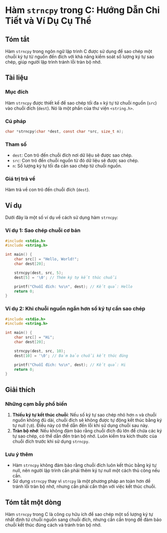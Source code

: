 <!--
Meta Description: # Hàm `strncpy` trong C: Hướng Dẫn Chi Tiết và Ví Dụ Cụ Thể ## Tóm tắt Hàm `strncpy` trong ngôn ngữ lập trình C được sử dụng để sao chép một chuỗi ký ...
Meta Keywords: chuỗi, đích, dest, strncpy, sao
-->

# Hàm `strncpy` trong C: Hướng Dẫn Chi Tiết và Ví Dụ Cụ Thể

## Tóm tắt
Hàm `strncpy` trong ngôn ngữ lập trình C được sử dụng để sao chép một chuỗi ký tự từ nguồn đến đích với khả năng kiểm soát số lượng ký tự sao chép, giúp người lập trình tránh lỗi tràn bộ nhớ.

## Tài liệu
### Mục đích
Hàm `strncpy` được thiết kế để sao chép tối đa `n` ký tự từ chuỗi nguồn (`src`) vào chuỗi đích (`dest`). Nó là một phần của thư viện `<string.h>`.

### Cú pháp
```c
char *strncpy(char *dest, const char *src, size_t n);
```

### Tham số
- `dest`: Con trỏ đến chuỗi đích nơi dữ liệu sẽ được sao chép.
- `src`: Con trỏ đến chuỗi nguồn từ đó dữ liệu sẽ được sao chép.
- `n`: Số lượng ký tự tối đa cần sao chép từ chuỗi nguồn.

### Giá trị trả về
Hàm trả về con trỏ đến chuỗi đích (`dest`).

## Ví dụ
Dưới đây là một số ví dụ về cách sử dụng hàm `strncpy`:

### Ví dụ 1: Sao chép chuỗi cơ bản
```c
#include <stdio.h>
#include <string.h>

int main() {
    char src[] = "Hello, World!";
    char dest[20];

    strncpy(dest, src, 5);
    dest[5] = '\0'; // Thêm ký tự kết thúc chuỗi

    printf("Chuỗi đích: %s\n", dest); // Kết quả: Hello
    return 0;
}
```

### Ví dụ 2: Khi chuỗi nguồn ngắn hơn số ký tự cần sao chép
```c
#include <stdio.h>
#include <string.h>

int main() {
    char src[] = "Hi";
    char dest[20];

    strncpy(dest, src, 10);
    dest[10] = '\0'; // Đảm bảo chuỗi kết thúc đúng

    printf("Chuỗi đích: %s\n", dest); // Kết quả: Hi
    return 0;
}
```

## Giải thích
### Những cạm bẫy phổ biến
1. **Thiếu ký tự kết thúc chuỗi**: Nếu số ký tự sao chép nhỏ hơn `n` và chuỗi nguồn không đủ dài, chuỗi đích sẽ không được tự động kết thúc bằng ký tự null (`\0`). Điều này có thể dẫn đến lỗi khi sử dụng chuỗi sau này.
2. **Tràn bộ nhớ**: Nếu không đảm bảo rằng chuỗi đích đủ lớn để chứa các ký tự sao chép, có thể dẫn đến tràn bộ nhớ. Luôn kiểm tra kích thước của chuỗi đích trước khi sử dụng `strncpy`.

### Lưu ý thêm
- Hàm `strncpy` không đảm bảo rằng chuỗi đích luôn kết thúc bằng ký tự null, nên người lập trình cần phải thêm ký tự null một cách thủ công nếu cần.
- Sử dụng `strncpy` thay vì `strcpy` là một phương pháp an toàn hơn để tránh lỗi tràn bộ nhớ, nhưng cần phải cẩn thận với việc kết thúc chuỗi.

## Tóm tắt một dòng
Hàm `strncpy` trong C là công cụ hữu ích để sao chép một số lượng ký tự nhất định từ chuỗi nguồn sang chuỗi đích, nhưng cần cẩn trọng để đảm bảo chuỗi kết thúc đúng cách và tránh tràn bộ nhớ.